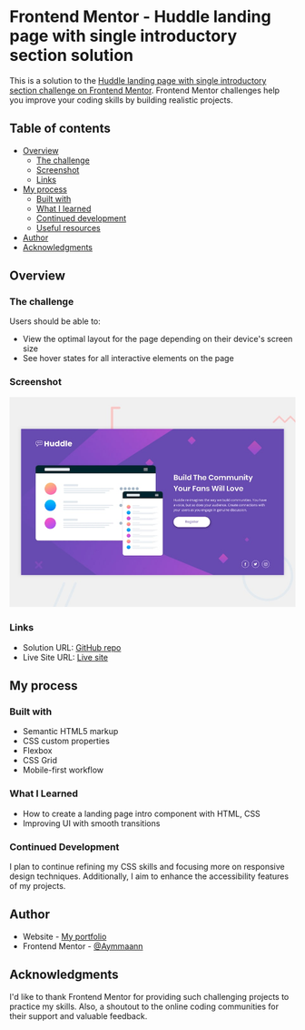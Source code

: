 # Frontend Mentor - Huddle landing page with single introductory section solution

This is a solution to the [Huddle landing page with single introductory section challenge on Frontend Mentor](https://www.frontendmentor.io/challenges/huddle-landing-page-with-a-single-introductory-section-B_2Wvxgi0). Frontend Mentor challenges help you improve your coding skills by building realistic projects. 

## Table of contents

- [Overview](#overview)
  - [The challenge](#the-challenge)
  - [Screenshot](#screenshot)
  - [Links](#links)
- [My process](#my-process)
  - [Built with](#built-with)
  - [What I learned](#what-i-learned)
  - [Continued development](#continued-development)
  - [Useful resources](#useful-resources)
- [Author](#author)
- [Acknowledgments](#acknowledgments)

## Overview

### The challenge

Users should be able to:

- View the optimal layout for the page depending on their device's screen size
- See hover states for all interactive elements on the page

### Screenshot

![Desktop](./images/screenshot.jpg)

### Links

- Solution URL: [GitHub repo](https://github.com/Aymmaann/Front-End-Development/tree/main/Huddle%20landing%20page)
- Live Site URL: [Live site](https://hubble-landing-page-fe-mentor.netlify.app/)

## My process

### Built with

- Semantic HTML5 markup
- CSS custom properties
- Flexbox
- CSS Grid
- Mobile-first workflow

### What I Learned

- How to create a landing page intro component with HTML, CSS
- Improving UI with smooth transitions

### Continued Development

I plan to continue refining my CSS skills and focusing more on responsive design techniques. Additionally, I aim to enhance the accessibility features of my projects.


## Author

- Website - [My portfolio](https://ayman03-portfolio.netlify.app/)
- Frontend Mentor - [@Aymmaann](https://www.frontendmentor.io/profile/Aymmaann)

## Acknowledgments

I'd like to thank Frontend Mentor for providing such challenging projects to practice my skills. Also, a shoutout to the online coding communities for their support and valuable feedback.